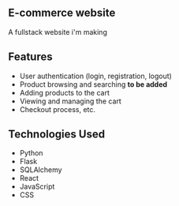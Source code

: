 ## E-commerce website
A fullstack website i'm making

## Features
- User authentication (login, registration, logout)
- Product browsing and searching __to be added__
- Adding products to the cart
- Viewing and managing the cart
- Checkout process, etc.

## Technologies Used
- Python
- Flask
- SQLAlchemy
- React
- JavaScript
- CSS
